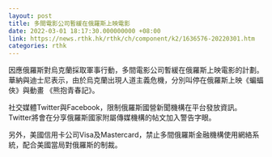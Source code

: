 ```yaml
---
layout: post
title: 多間電影公司暫緩在俄羅斯上映電影
date: 2022-03-01 18:17:30.000000000 +08:00
link: https://news.rthk.hk/rthk/ch/component/k2/1636576-20220301.htm
categories: rthk
---
```


因應俄羅斯對烏克蘭採取軍事行動，多間電影公司暫緩在俄羅斯上映電影的計劃。華納與迪士尼表示，由於烏克蘭出現人道主義危機，分別叫停在俄羅斯上映《蝙蝠俠》與動畫 《熊抱青春記》。

社交媒體Twitter與Facebook，限制俄羅斯國營新聞機構在平台發放資訊。Twitter將會在分享俄羅斯國家附屬傳媒機構的帖文加入警告字眼。 

另外，美國信用卡公司Visa及Mastercard，禁止多間俄羅斯金融機構使用網絡系統，配合美國當局對俄羅斯的制裁。
